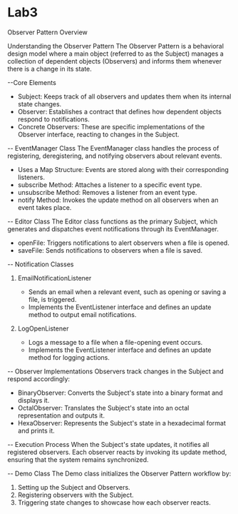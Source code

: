 # Lab3

Observer Pattern Overview

Understanding the Observer Pattern
The Observer Pattern is a behavioral design model where a main object (referred to as the Subject) manages a collection of dependent objects (Observers) and informs them whenever there is a change in its state.

--Core Elements
- Subject: Keeps track of all observers and updates them when its internal state changes.
- Observer: Establishes a contract that defines how dependent objects respond to notifications.
- Concrete Observers: These are specific implementations of the Observer interface, reacting to changes in the Subject.

-- EventManager Class
The EventManager class handles the process of registering, deregistering, and notifying observers about relevant events.

- Uses a Map Structure: Events are stored along with their corresponding listeners.
- subscribe Method: Attaches a listener to a specific event type.
- unsubscribe Method: Removes a listener from an event type.
- notify Method: Invokes the update method on all observers when an event takes place.

-- Editor Class
The Editor class functions as the primary Subject, which generates and dispatches event notifications through its EventManager.

- openFile: Triggers notifications to alert observers when a file is opened.
- saveFile: Sends notifications to observers when a file is saved.

-- Notification Classes
1. EmailNotificationListener
   - Sends an email when a relevant event, such as opening or saving a file, is triggered.
   - Implements the EventListener interface and defines an update method to output email notifications.

2. LogOpenListener
   - Logs a message to a file when a file-opening event occurs.
   - Implements the EventListener interface and defines an update method for logging actions.

-- Observer Implementations
Observers track changes in the Subject and respond accordingly:

- BinaryObserver: Converts the Subject's state into a binary format and displays it.
- OctalObserver: Translates the Subject's state into an octal representation and outputs it.
- HexaObserver: Represents the Subject's state in a hexadecimal format and prints it.

-- Execution Process
When the Subject's state updates, it notifies all registered observers. Each observer reacts by invoking its update method, ensuring that the system remains synchronized.

-- Demo Class
The Demo class initializes the Observer Pattern workflow by:

1. Setting up the Subject and Observers.
2. Registering observers with the Subject.
3. Triggering state changes to showcase how each observer reacts.

